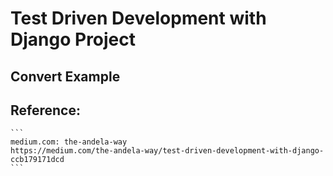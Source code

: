 # Test Driven Development with Django Project

## Convert Example
## Reference: 
    ```
    medium.com: the-andela-way
    https://medium.com/the-andela-way/test-driven-development-with-django-ccb179171dcd
    ```